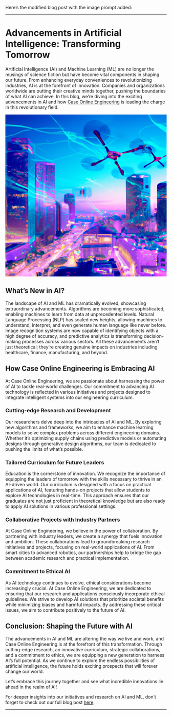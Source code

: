 Here’s the modified blog post with the image prompt added:

---

# Advancements in Artificial Intelligence: Transforming Tomorrow

Artificial Intelligence (AI) and Machine Learning (ML) are no longer the musings of science fiction but have become vital components in shaping our future. From enhancing everyday conveniences to revolutionizing industries, AI is at the forefront of innovation. Companies and organizations worldwide are putting their creative minds together, pushing the boundaries of what AI can achieve. In this blog, we’re diving into the exciting advancements in AI and how [Case Online Engineering](https://online-engineering.case.edu/blog/advancements-in-artificial-intelligence-and-machine-learning) is leading the charge in this revolutionary field.

![](image_0.png)

## What’s New in AI?

The landscape of AI and ML has dramatically evolved, showcasing extraordinary advancements. Algorithms are becoming more sophisticated, enabling machines to learn from data at unprecedented levels. Natural Language Processing (NLP) has scaled new heights, allowing machines to understand, interpret, and even generate human language like never before. Image recognition systems are now capable of identifying objects with a high degree of accuracy, and predictive analytics is transforming decision-making processes across various sectors. All these advancements aren’t just theoretical; they’re creating genuine impacts on industries including healthcare, finance, manufacturing, and beyond.

## How Case Online Engineering is Embracing AI

At Case Online Engineering, we are passionate about harnessing the power of AI to tackle real-world challenges. Our commitment to advancing AI technology is reflected in various initiatives and projects designed to integrate intelligent systems into our engineering curriculum.

### Cutting-edge Research and Development

Our researchers delve deep into the intricacies of AI and ML. By exploring new algorithms and frameworks, we aim to enhance machine learning models to solve complex problems across different engineering domains. Whether it’s optimizing supply chains using predictive models or automating designs through generative design algorithms, our team is dedicated to pushing the limits of what’s possible.

### Tailored Curriculum for Future Leaders

Education is the cornerstone of innovation. We recognize the importance of equipping the leaders of tomorrow with the skills necessary to thrive in an AI-driven world. Our curriculum is designed with a focus on practical applications of AI, featuring hands-on projects that allow students to explore AI technologies in real-time. This approach ensures that our graduates are not just proficient in theoretical knowledge but are also ready to apply AI solutions in various professional settings.

### Collaborative Projects with Industry Partners

At Case Online Engineering, we believe in the power of collaboration. By partnering with industry leaders, we create a synergy that fuels innovation and ambition. These collaborations lead to groundbreaking research initiatives and projects, focusing on real-world applications of AI. From smart cities to advanced robotics, our partnerships help to bridge the gap between academic research and practical implementation.

### Commitment to Ethical AI

As AI technology continues to evolve, ethical considerations become increasingly crucial. At Case Online Engineering, we are dedicated to ensuring that our research and applications consciously incorporate ethical guidelines. We strive to develop AI solutions that prioritize societal benefits while minimizing biases and harmful impacts. By addressing these critical issues, we aim to contribute positively to the future of AI.

## Conclusion: Shaping the Future with AI

The advancements in AI and ML are altering the way we live and work, and Case Online Engineering is at the forefront of this transformation. Through cutting-edge research, an innovative curriculum, strategic collaborations, and a commitment to ethics, we are equipping a new generation to harness AI’s full potential. As we continue to explore the endless possibilities of artificial intelligence, the future holds exciting prospects that will forever change our world.

Let’s embrace this journey together and see what incredible innovations lie ahead in the realm of AI! 

For deeper insights into our initiatives and research on AI and ML, don’t forget to check out our full blog post [here](https://online-engineering.case.edu/blog/advancements-in-artificial-intelligence-and-machine-learning).

---